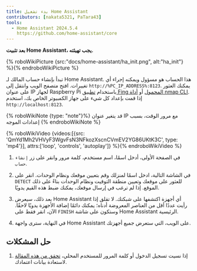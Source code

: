 ```yaml
---
title: بدء تشغيل Home Assistant
contributors: [nakata5321, PaTara43]
tools:
  - Home Assistant 2024.5.4
    https://github.com/home-assistant/core
---
```


**بعد تثبيت Home Assistant، يجب تهيئته.**

{% roboWikiPicture {src:"docs/home-assistant/ha_init.png", alt:"ha_init"} %}{% endroboWikiPicture %}

تبدأ بإنشاء حساب المالك لـ Home Assistant. هذا الحساب هو مسؤول ويمكنه إجراء أي تغييرات.
افتح متصفح الويب وانتقل إلى `http://%PC_IP_ADDRESS%:8123`. يمكنك العثور على عنوان IP لجهاز Raspberry Pi باستخدام [تطبيق Fing المحمول](https://www.fing.com/products) أو [أداة nmap CLI](https://vitux.com/find-devices-connected-to-your-network-with-nmap/).
إذا قمت بإعداد كل شيء على جهاز الكمبيوتر الخاص بك، استخدم `http://localhost:8123`.

{% roboWikiNote {type: "note"}%} قد يتغير عنوان IP مع مرور الوقت، بسبب إعدادات الموجه {% endroboWikiNote %}

{% roboWikiVideo {videos:[{src: 'QmYd1Mh2VHVyF3WgvFsN3NFkozXscnCVmEV2YG86UKtK3C', type: 'mp4'}], attrs:['loop', 'controls', 'autoplay']} %}{% endroboWikiVideo %}

1. في الصفحة الأولى، أدخل اسمًا، اسم مستخدم، كلمة مرور وانقر على زر `إنشاء حساب`.

2. في الشاشة التالية، ادخل اسمًا لمنزلك وقم بتعيين موقعك ونظام الوحدات. انقر على `DETECT` للعثور على موقعك وتعيين منطقة التوقيت ونظام الوحدات بناءً على ذلك الموقع. إذا لم ترغب في إرسال موقعك، يمكنك ضبط هذه القيم يدويًا.

3. بعد ذلك، سيعرض Home Assistant أي أجهزة اكتشفها على شبكتك. لا تقلق إذا رأيت عددًا أقل من العناصر المعروضة أدناه؛ يمكنك دائمًا إضافة الأجهزة يدويًا لاحقًا. الآن، انقر فقط على `FINISH` وستكون على شاشة Home Assistant الرئيسية.

4. في النهاية، سترى واجهة Home Assistant على الويب، التي ستعرض جميع أجهزتك.


## حل المشكلات

1. إذا نسيت تسجيل الدخول أو كلمة المرور للمستخدم المحلي، [تحقق من هذه المقالة](https://www.home-assistant.io/docs/locked_out/) لاستعادة بيانات اعتمادك.